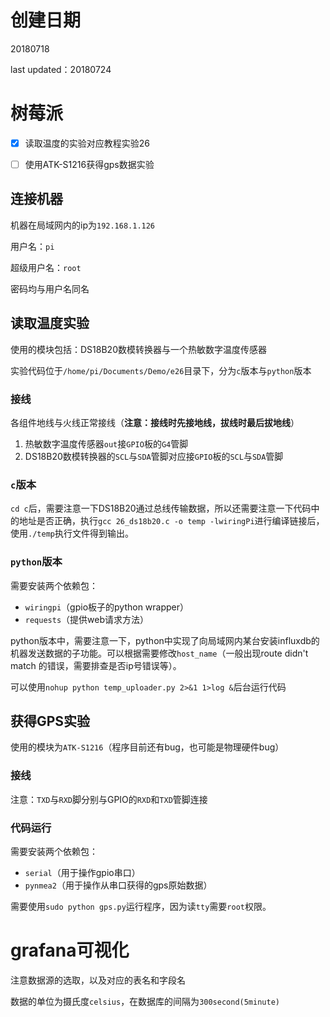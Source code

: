 # 创建日期
20180718

last updated：20180724
# 树莓派
- [x] 读取温度的实验对应教程实验26

- [ ] 使用ATK-S1216获得gps数据实验

## 连接机器
机器在局域网内的ip为`192.168.1.126`

用户名：`pi`

超级用户名：`root`

密码均与用户名同名

## 读取温度实验
使用的模块包括：DS18B20数模转换器与一个热敏数字温度传感器

实验代码位于`/home/pi/Documents/Demo/e26`目录下，分为`c`版本与`python`版本
### 接线
各组件地线与火线正常接线（**注意：接线时先接地线，拔线时最后拔地线**）
1. 热敏数字温度传感器`out`接`GPIO`板的`G4`管脚
2. DS18B20数模转换器的`SCL`与`SDA`管脚对应接`GPIO`板的`SCL`与`SDA`管脚

### `c`版本
`cd c`后，需要注意一下DS18B20通过总线传输数据，所以还需要注意一下代码中的地址是否正确，执行`gcc 26_ds18b20.c -o temp -lwiringPi`进行编译链接后，使用`./temp`执行文件得到输出。

### `python`版本
需要安装两个依赖包：
- `wiringpi`（gpio板子的python wrapper）
- `requests`（提供web请求方法）

python版本中，需要注意一下，python中实现了向局域网内某台安装influxdb的机器发送数据的子功能。可以根据需要修改`host_name`（一般出现route didn't match 的错误，需要排查是否ip号错误等）。

可以使用`nohup python temp_uploader.py 2>&1 1>log &`后台运行代码

## 获得GPS实验
使用的模块为`ATK-S1216`（程序目前还有bug，也可能是物理硬件bug）

### 接线
注意：`TXD`与`RXD`脚分别与GPIO的`RXD`和`TXD`管脚连接

### 代码运行
需要安装两个依赖包：
- `serial`（用于操作gpio串口）
- `pynmea2`（用于操作从串口获得的gps原始数据）

需要使用`sudo python gps.py`运行程序，因为读`tty`需要`root`权限。

# grafana可视化
注意数据源的选取，以及对应的表名和字段名

数据的单位为摄氏度`celsius`，在数据库的间隔为`300second(5minute)`
